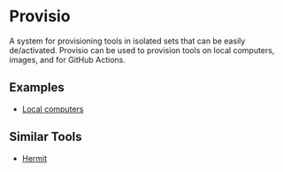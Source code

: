  # Provisio

A system for provisioning tools in isolated sets that can be easily de/activated. Provisio can be used to provision tools on local computers, images, and for GitHub Actions.

## Examples

* [Local computers](https://github.com/jvanzyl/provisio-tools/tree/main/examples/local)

## Similar Tools

* [Hermit](https://github.com/cashapp/hermit)
